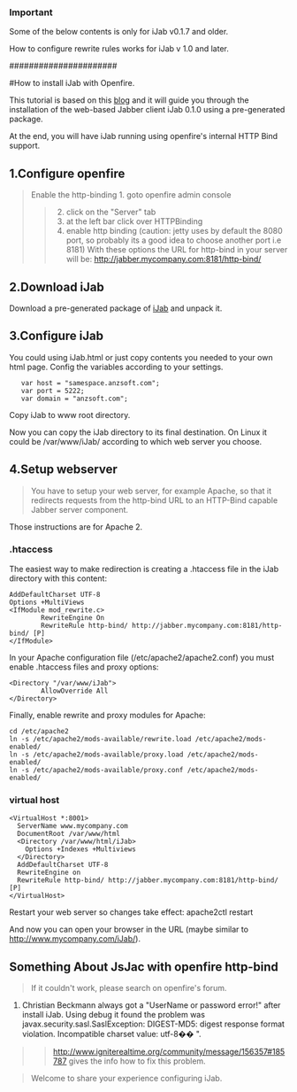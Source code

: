 ### Important #####

Some of the below contents is only for iJab v0.1.7 and older.

How to configure rewrite rules works for iJab v 1.0 and later.

######################

#How to install iJab with Openfire.

This tutorial is based on this [blog](http://chromus.kajigger.com/blog/2007/03/22/making-jwchat-work-with-openfire/) and it will guide you through the installation of the web-based Jabber client iJab 0.1.0 using a pre-generated package.

At the end, you will have iJab running using openfire's internal HTTP Bind support.

## 1.Configure openfire ##

> Enable the http-binding
    1. goto openfire admin console
> > 2) click on the "Server" tab
> > 3) at the left bar click over HTTPBinding
> > 4) enable http binding (caution: jetty uses by default the 8080 port, so probably its a good idea to choose another port i.e 8181)
With these options the URL for http-bind in your server will be:
http://jabber.mycompany.com:8181/http-bind/

## 2.Download iJab ##

Download a pre-generated package of [iJab](http://ijab.googlecode.com/files/iJab-0.1.zip) and unpack it.

## 3.Configure iJab ##

You could using iJab.html or just copy contents you needed to your own html page.
Config the variables according to your settings.
```
   var host = "samespace.anzsoft.com";
   var port = 5222;
   var domain = "anzsoft.com";
```
Copy iJab to www root directory.

Now you can copy the iJab directory to its final destination. On Linux it could be /var/www/iJab/  according to which web server you choose.

## 4.Setup webserver ##


> You have to setup your web server, for example Apache, so that it redirects requests from the http-bind URL to an HTTP-Bind capable Jabber server component.

Those instructions are for Apache 2.
### .htaccess ###

The easiest way to make redirection is creating a .htaccess file in the iJab directory with this content:
```
AddDefaultCharset UTF-8
Options +MultiViews
<IfModule mod_rewrite.c>
        RewriteEngine On
        RewriteRule http-bind/ http://jabber.mycompany.com:8181/http-bind/ [P]
</IfModule>
```
In your Apache configuration file (/etc/apache2/apache2.conf) you must enable .htaccess files and proxy options:
```
<Directory "/var/www/iJab">
        AllowOverride All
</Directory>
```
Finally, enable rewrite and proxy modules for Apache:
```
cd /etc/apache2
ln -s /etc/apache2/mods-available/rewrite.load /etc/apache2/mods-enabled/
ln -s /etc/apache2/mods-available/proxy.load /etc/apache2/mods-enabled/
ln -s /etc/apache2/mods-available/proxy.conf /etc/apache2/mods-enabled/
```
### virtual host ###

```
<VirtualHost *:8001>
  ServerName www.mycompany.com
  DocumentRoot /var/www/html
  <Directory /var/www/html/iJab>
    Options +Indexes +Multiviews
  </Directory>
  AddDefaultCharset UTF-8
  RewriteEngine on
  RewriteRule http-bind/ http://jabber.mycompany.com:8181/http-bind/ [P]
</VirtualHost>
```

Restart your web server so changes take effect:
apache2ctl restart

And now you can open your browser in the URL (maybe similar to http://www.mycompany.com/iJab/).

## Something About JsJac with openfire http-bind ##
> If it couldn't work, please search on openfire's forum.

  1. Christian Beckmann always got a "UserName or password error!" after install iJab. Using debug it found the problem was javax.security.sasl.SaslException: DIGEST-MD5: digest response format violation. Incompatible charset value: utf-8��  ".
> > http://www.igniterealtime.org/community/message/156357#185787 gives the info how to fix this problem.


> Welcome to share your experience configuring iJab.